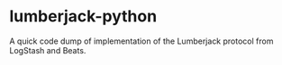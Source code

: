 # lumberjack-python
A quick code dump of implementation of the Lumberjack protocol from LogStash and Beats.
